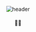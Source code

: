 <div align="center"> 

![header](https://capsule-render.vercel.app/api?type=waving&color=A9D0F5&height=110&&text=Do%20what%20you%20wanna%20do&fontsize=90&animation=twinkling&fontColor=848484 )
  
####  :wave::wave:

